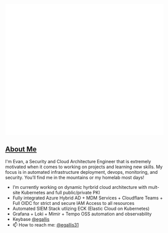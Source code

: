 ![Metrics](https://github.com/egallis31/egallis31/blob/main/github-metrics.svg)

## [About Me](https://evan.gallis.xyz)

I'm Evan, a Security and Cloud Architecture Engineer that is extremely motivated when it comes to working on projects and learning new skills. My focus is in automated infrastructure deployment, devops, monitoring, and security. You’ll find me in the mountains or my homelab most days!

<!--
**egallis31/egallis31** is a ✨ _special_ ✨ repository because its `README.md` (this file) appears on your GitHub profile.

Here are some ideas to get you started:

- 🌱 I’m currently learning ...
- 👯 I’m looking to collaborate on ...
- 🤔 I’m looking for help with ...
- 💬 Ask me about ...

- 😄 Pronouns: ...
- ⚡ Fun fact: ...
-->


- I’m currently working on dynamic hyrbrid cloud architecture with mult-site Kubernetes and full public/private PKI
- Fully integrated Azure Hybrid AD + MDM Services + Cloudflare Teams + Full OIDC for strict and secure IAM Access to all resources
- Automated SIEM Stack utlizing ECK (Elastic Cloud on Kubernetes)
- Grafana + Loki + Mimir + Tempo OSS automation and observability 
- Keybase [@egallis](https://keybase.io/egallis)
- 📫 How to reach me: [@egallis31](https://linkedin.com/in/evan-gallis)

